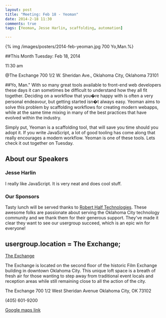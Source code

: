 ```yaml
---
layout: post
title: "Meeting: Feb 18 - Yeoman"
date: 2014-2-18 11:30
comments: true
tags: [Yeoman, Jesse Harlin, scaffolding, automation]

---
```

{% img /images/posters/2014-feb-yeoman.jpg 700 Yo,Man.%}

##This Month
Tuesday: Feb 18, 2014 

11:30 am

@The Exchange
700 1/2 W. Sheridan Ave.,
Oklahoma City, Oklahoma
73101


##Yo, Man."
With so many great tools available to front-end web developers these days it can sometimes be difficult to understand how they all fit together. Deciding on a workflow that you�re happy with is often a very personal endeavour, but getting started isn�t always easy. Yeoman aims to solve this problem by scaffolding workflows for creating modern webapps, while at the same time mixing in many of the best practices that have evolved within the industry.

Simply put, Yeoman is a scaffolding tool, that will save you time should you adopt it. If you write JavaScript, a lot of good tooling has come along that really encourages a modern workflow. Yeoman is one of these tools. Lets check it out together on Tuesday.

<!-- more -->

## About our Speakers

### Jesse Harlin
I really like JavaScript. It is very neat and does cool stuff.

### Our Sponsors
Tasty lunch will be served thanks to [Robert Half Technologies](http://www.roberthalftechnology.com/). These awesome folks are passionate about serving the Oklahoma City technology community and we thank them for their generous support. They've made it clear they want to see our usergroup succeed, which is an epic win for everyone!

## usergroup.location = The Exchange;


[The Exchange](http://www.exchangeokc.com/) 

The Exchange is located on the second floor of the historic Film Exchange building in downtown Oklahoma City.  This unique loft space is a breath of fresh air for those wanting to step away from traditional event locals and reception areas while still remaining close to all the action of the city.

The Exchange
700 1/2 West Sheridan Avenue
Oklahoma City, OK 73102

(405) 601-9200    


[Google maps link](https://maps.google.com/maps?q=+700+West+Sheridan+Avenue+Oklahoma+City,+OK+73102&hl=en&sll=37.0625,-95.677068&sspn=83.75977,57.919922&hnear=700+W+Sheridan+Ave,+Oklahoma+City,+Oklahoma+73102&t=m&z=17)

